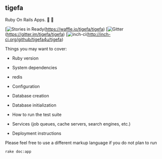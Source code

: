 ## tigefa

Ruby On Rails Apps. :construction: :penguin:

[![Stories in Ready](https://badge.waffle.io/tigefa4u/tigefa.png?label=ready&title=Ready)(https://waffle.io/tigefa/tigefa)
[![Gitter](https://badges.gitter.im/Join%20Chat.svg)(https://gitter.im/tigefa/tigefa)
[![inch-ci](http://inch-ci.org/github/tigefa/tigefa.png?branch=master)(http://inch-ci.org/github/tigefa4u/tigefa)

Things you may want to cover:

* Ruby version

* System dependencies

- redis

* Configuration

* Database creation

* Database initialization

* How to run the test suite

* Services (job queues, cache servers, search engines, etc.)

* Deployment instructions


Please feel free to use a different markup language if you do not plan to run

```
rake doc:app
```